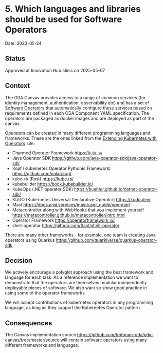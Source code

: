 # 5. Which languages and libraries should be used for Software Operators

Date: 2023-05-24

## Status

Approved at Innovation Hub clinic on 2025-05-07

## Context

The ODA Canvas provides access to a range of common services (for identity management, authentication, observability etc) and has a set of
[Software Operators](operators/README.md) that automatically configure these services based on requirements defined in each ODA Component YAML specification. The operators are packaged as docker images and are deployed as part of the canvas.

Operators can be created in many different programming languages and frameworks: These are the ones linked from the [Extending Kubernetes with Operators](https://kubernetes.io/docs/concepts/extend-kubernetes/operator/) site:

* Charmed Operator Framework https://juju.is/
* Java Operator SDK https://github.com/java-operator-sdk/java-operator-sdk
* Kopf (Kubernetes Operator Pythonic Framework) https://github.com/nolar/kopf
* kube-rs (Rust) https://kube.rs/
* kubebuilder https://book.kubebuilder.io/
* KubeOps (.NET operator SDK) https://buehler.github.io/dotnet-operator-sdk/
* KUDO (Kubernetes Universal Declarative Operator) https://kudo.dev/
* Mast https://docs.ansi.services/mast/user_guide/operator/
* Metacontroller along with WebHooks that you implement yourself https://metacontroller.github.io/metacontroller/intro.html
* Operator Framework https://operatorframework.io/
* shell-operator https://github.com/flant/shell-operator

There are many other frameworks - for example, one team is creating Java operators using Quarkus https://github.com/quarkiverse/quarkus-operator-sdk

## Decision

We actively encourage a polyglot approach using the best framework and language for each task. As a reference implementation we want to demonstrate that the operators are themselves modular independently deployable pieces of software. We also want so show good practice in using some of the operator frameworks

We will accept contributions of kubernetes operators in any programming language, as long as they support the Kubernetes Operator pattern.

## Consequences

The Canvas implementation source https://github.com/tmforum-oda/oda-canvas/tree/master/source will contain software operators using many different frameworks and languages.

